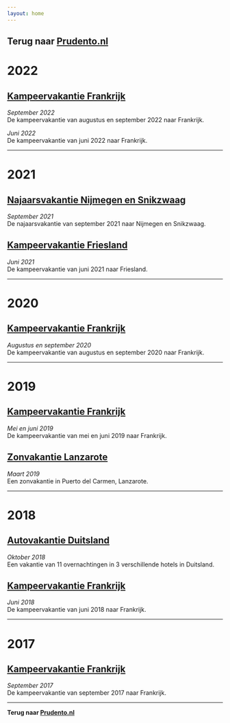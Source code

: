 ```yaml
---
layout: home
---
```

**Terug naar [Prudento.nl](https://www.prudento.nl/)**  
---
# 2022
## [Kampeervakantie Frankrijk](https://prudento-nl.github.io/2022-08-frankrijk/)
_September 2022_  
De kampeervakantie van augustus en september 2022 naar Frankrijk.  

_Juni 2022_  
De kampeervakantie van juni 2022 naar Frankrijk.  

---
# 2021
## [Najaarsvakantie Nijmegen en Snikzwaag](https://prudento-nl.github.io/2021-09-nijmegen-en-snikzwaag/)
_September 2021_  
De najaarsvakantie van september 2021 naar Nijmegen en Snikzwaag.   

## [Kampeervakantie Friesland](https://prudento-nl.github.io/2021-06-friesland/)
_Juni 2021_  
De kampeervakantie van juni 2021 naar Friesland.  

---
# 2020
## [Kampeervakantie Frankrijk](https://prudento-nl.github.io/2020-08-frankrijk/)
_Augustus en september 2020_  
De kampeervakantie van augustus en september 2020 naar Frankrijk.  

---
# 2019
## [Kampeervakantie Frankrijk](https://prudento-nl.github.io/2019-05-frankrijk/)
_Mei en juni 2019_  
De kampeervakantie van mei en juni 2019 naar Frankrijk.

## [Zonvakantie Lanzarote](https://prudento-nl.github.io/2019-03-lanzarote/)
_Maart 2019_  
Een zonvakantie in Puerto del Carmen, Lanzarote.  

---
# 2018  
## [Autovakantie Duitsland](https://prudento-nl.github.io/2018-10-vakantie-duitsland/)
_Oktober 2018_  
Een vakantie van 11 overnachtingen in 3 verschillende hotels in Duitsland.

## [Kampeervakantie Frankrijk](https://prudento-nl.github.io/2018-06-kamperen-frankrijk/)
_Juni 2018_  
De kampeervakantie van juni 2018 naar Frankrijk.  

---
# 2017
## [Kampeervakantie Frankrijk](https://prudento-nl.github.io/2017-09-frankrijk/)
_September 2017_  
De kampeervakantie van september 2017 naar Frankrijk.  

---
**Terug naar [Prudento.nl](https://www.prudento.nl/)**
